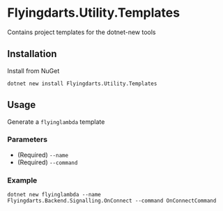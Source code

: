 # Flyingdarts.Utility.Templates
Contains project templates for the dotnet-new tools
## Installation
Install from NuGet
```pwsh
dotnet new install Flyingdarts.Utility.Templates
```
## Usage
Generate a `flyinglambda` template 

### Parameters
- (Required) `--name` 
- (Required) `--command` 

### Example
```pwsh
dotnet new flyinglambda --name Flyingdarts.Backend.Signalling.OnConnect --command OnConnectCommand
```
